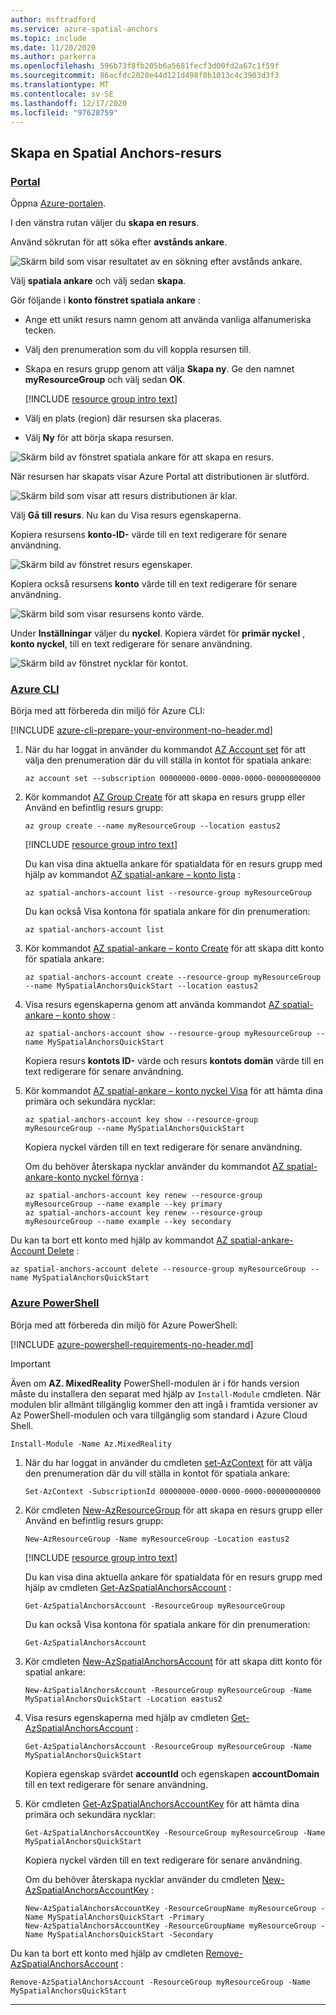```yaml
---
author: msftradford
ms.service: azure-spatial-anchors
ms.topic: include
ms.date: 11/20/2020
ms.author: parkerra
ms.openlocfilehash: 596b73f8fb205b6a5681fecf3d00fd2a67c1f59f
ms.sourcegitcommit: 86acfdc2020e44d121d498f0b1013c4c3903d3f3
ms.translationtype: MT
ms.contentlocale: sv-SE
ms.lasthandoff: 12/17/2020
ms.locfileid: "97628759"
---
```

## <a name="create-a-spatial-anchors-resource"></a>Skapa en Spatial Anchors-resurs

### <a name="portal"></a>[Portal](#tab/azure-portal)

Öppna <a href="https://portal.azure.com" target="_blank">Azure-portalen</a>.

I den vänstra rutan väljer du **skapa en resurs**.

Använd sökrutan för att söka efter **avstånds ankare**.

![Skärm bild som visar resultatet av en sökning efter avstånds ankare.](./media/spatial-anchors-get-started-create-resource/portal-search.png)

Välj **spatiala ankare** och välj sedan **skapa**.

Gör följande i **konto fönstret spatiala ankare** :

* Ange ett unikt resurs namn genom att använda vanliga alfanumeriska tecken.
* Välj den prenumeration som du vill koppla resursen till.
* Skapa en resurs grupp genom att välja **Skapa ny**. Ge den namnet **myResourceGroup** och välj sedan **OK**.

  [!INCLUDE [resource group intro text](resource-group.md)]

* Välj en plats (region) där resursen ska placeras.
* Välj **Ny** för att börja skapa resursen.

![Skärm bild av fönstret spatiala ankare för att skapa en resurs.](./media/spatial-anchors-get-started-create-resource/create-resource-form.png)

När resursen har skapats visar Azure Portal att distributionen är slutförd.

![Skärm bild som visar att resurs distributionen är klar.](./media/spatial-anchors-get-started-create-resource/deployment-complete.png)

Välj **Gå till resurs**. Nu kan du Visa resurs egenskaperna.

Kopiera resursens **konto-ID-** värde till en text redigerare för senare användning.

![Skärm bild av fönstret resurs egenskaper.](./media/spatial-anchors-get-started-create-resource/view-resource-properties.png)

Kopiera också resursens **konto** värde till en text redigerare för senare användning.

![Skärm bild som visar resursens konto värde.](./media/spatial-anchors-get-started-create-resource/view-resource-domain.png)

Under **Inställningar** väljer du **nyckel**. Kopiera värdet för **primär nyckel** , **konto nyckel**, till en text redigerare för senare användning.

![Skärm bild av fönstret nycklar för kontot.](./media/spatial-anchors-get-started-create-resource/view-account-key.png)

### <a name="azure-cli"></a>[Azure CLI](#tab/azure-cli)

Börja med att förbereda din miljö för Azure CLI:

[!INCLUDE [azure-cli-prepare-your-environment-no-header.md](azure-cli-prepare-your-environment-no-header.md)]

1. När du har loggat in använder du kommandot [AZ Account set](/cli/azure/account#az_account_set) för att välja den prenumeration där du vill ställa in kontot för spatiala ankare:

   ```azurecli
   az account set --subscription 00000000-0000-0000-0000-000000000000
   ```

1. Kör kommandot [AZ Group Create](/cli/azure/group#az_group_create) för att skapa en resurs grupp eller Använd en befintlig resurs grupp:

   ```azurecli
   az group create --name myResourceGroup --location eastus2
   ```

   [!INCLUDE [resource group intro text](resource-group.md)]

   Du kan visa dina aktuella ankare för spatialdata för en resurs grupp med hjälp av kommandot [AZ spatial-ankare – konto lista](/cli/azure/ext/mixed-reality/spatial-anchors-account#ext_mixed_reality_az_spatial_anchors_account_list) :

   ```azurecli
   az spatial-anchors-account list --resource-group myResourceGroup
   ```

   Du kan också Visa kontona för spatiala ankare för din prenumeration:

   ```azurecli
   az spatial-anchors-account list
   ```

1. Kör kommandot [AZ spatial-ankare – konto Create](/cli/azure/ext/mixed-reality/spatial-anchors-account#ext_mixed_reality_az_spatial_anchors_account_create) för att skapa ditt konto för spatiala ankare:

   ```azurecli
   az spatial-anchors-account create --resource-group myResourceGroup --name MySpatialAnchorsQuickStart --location eastus2
   ```

1. Visa resurs egenskaperna genom att använda kommandot [AZ spatial-ankare – konto show](/cli/azure/ext/mixed-reality/spatial-anchors-account#ext_mixed_reality_az_spatial_anchors_account_show) :

   ```azurecli
   az spatial-anchors-account show --resource-group myResourceGroup --name MySpatialAnchorsQuickStart
   ```

   Kopiera resurs **kontots ID-** värde och resurs **kontots domän** värde till en text redigerare för senare användning.

1. Kör kommandot [AZ spatial-ankare – konto nyckel Visa](/cli/azure/ext/mixed-reality/spatial-anchors-account/key#ext_mixed_reality_az_spatial_anchors_account_key_show) för att hämta dina primära och sekundära nycklar:

   ```azurecli
   az spatial-anchors-account key show --resource-group myResourceGroup --name MySpatialAnchorsQuickStart
   ```

   Kopiera nyckel värden till en text redigerare för senare användning.

   Om du behöver återskapa nycklar använder du kommandot [AZ spatial-ankare-konto nyckel förnya](/cli/azure/ext/mixed-reality/spatial-anchors-account/key#ext_mixed_reality_az_spatial_anchors_account_key_renew) :

   ```azurecli
   az spatial-anchors-account key renew --resource-group myResourceGroup --name example --key primary
   az spatial-anchors-account key renew --resource-group myResourceGroup --name example --key secondary
   ```

Du kan ta bort ett konto med hjälp av kommandot [AZ spatial-ankare-Account Delete](/cli/azure/ext/mixed-reality/spatial-anchors-account#ext_mixed_reality_az_spatial_anchors_account_delete) :

```azurecli
az spatial-anchors-account delete --resource-group myResourceGroup --name MySpatialAnchorsQuickStart
```

### <a name="azure-powershell"></a>[Azure PowerShell](#tab/azure-powershell)

Börja med att förbereda din miljö för Azure PowerShell:

[!INCLUDE [azure-powershell-requirements-no-header.md](azure-powershell-requirements-no-header.md)]

> [!IMPORTANT]
> Även om **AZ. MixedReality** PowerShell-modulen är i för hands version måste du installera den separat med hjälp av `Install-Module` cmdleten. När modulen blir allmänt tillgänglig kommer den att ingå i framtida versioner av Az PowerShell-modulen och vara tillgänglig som standard i Azure Cloud Shell.

```azurepowershell-interactive
Install-Module -Name Az.MixedReality
```

1. När du har loggat in använder du cmdleten [set-AzContext](/powershell/module/az.accounts/set-azcontext) för att välja den prenumeration där du vill ställa in kontot för spatiala ankare:

   ```azurepowershell-interactive
   Set-AzContext -SubscriptionId 00000000-0000-0000-0000-000000000000
   ```

1. Kör cmdleten [New-AzResourceGroup](/powershell/module/az.resources/new-azresourcegroup) för att skapa en resurs grupp eller Använd en befintlig resurs grupp:

   ```azurepowershell-interactive
   New-AzResourceGroup -Name myResourceGroup -Location eastus2
   ```

   [!INCLUDE [resource group intro text](resource-group.md)]

   Du kan visa dina aktuella ankare för spatialdata för en resurs grupp med hjälp av cmdleten [Get-AzSpatialAnchorsAccount](/powershell/module/az.mixedreality/get-azspatialanchorsaccount) :

   ```azurepowershell-interactive
   Get-AzSpatialAnchorsAccount -ResourceGroup myResourceGroup
   ```

   Du kan också Visa kontona för spatiala ankare för din prenumeration:

   ```azurepowershell-interactive
   Get-AzSpatialAnchorsAccount
   ```

1. Kör cmdleten [New-AzSpatialAnchorsAccount](/powershell/module/az.mixedreality/new-azspatialanchorsaccount) för att skapa ditt konto för spatial ankare:

   ```azurepowershell-interactive
   New-AzSpatialAnchorsAccount -ResourceGroup myResourceGroup -Name MySpatialAnchorsQuickStart -Location eastus2
   ```

1. Visa resurs egenskaperna med hjälp av cmdleten [Get-AzSpatialAnchorsAccount](/powershell/module/az.mixedreality/get-azspatialanchorsaccount) :

   ```azurepowershell-interactive
   Get-AzSpatialAnchorsAccount -ResourceGroup myResourceGroup -Name MySpatialAnchorsQuickStart
   ```

   Kopiera egenskap svärdet **accountId** och egenskapen **accountDomain** till en text redigerare för senare användning.

1. Kör cmdleten [Get-AzSpatialAnchorsAccountKey](/powershell/module/az.mixedreality/get-azspatialanchorsaccountkey) för att hämta dina primära och sekundära nycklar:

   ```azurepowershell-interactive
   Get-AzSpatialAnchorsAccountKey -ResourceGroup myResourceGroup -Name MySpatialAnchorsQuickStart
   ```

   Kopiera nyckel värden till en text redigerare för senare användning.

   Om du behöver återskapa nycklar använder du cmdleten [New-AzSpatialAnchorsAccountKey](/powershell/module/az.mixedreality/new-azspatialanchorsaccountkey) :

   ```azurepowershell-interactive
   New-AzSpatialAnchorsAccountKey -ResourceGroupName myResourceGroup -Name MySpatialAnchorsQuickStart -Primary
   New-AzSpatialAnchorsAccountKey -ResourceGroupName myResourceGroup -Name MySpatialAnchorsQuickStart -Secondary
   ```

Du kan ta bort ett konto med hjälp av cmdleten [Remove-AzSpatialAnchorsAccount](/powershell/module/az.mixedreality/remove-azspatialanchorsaccount) :

```azurepowershell-interactive
Remove-AzSpatialAnchorsAccount -ResourceGroup myResourceGroup -Name MySpatialAnchorsQuickStart
```

---
